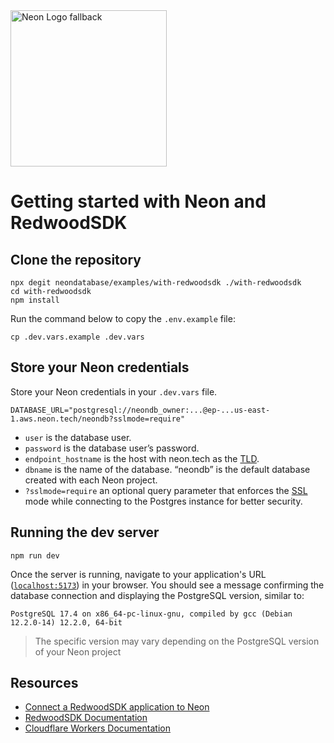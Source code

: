 <picture>
  <source media="(prefers-color-scheme: dark)" srcset="https://neon.com/brand/neon-logo-dark-color.svg">
  <source media="(prefers-color-scheme: light)" srcset="https://neon.com/brand/neon-logo-light-color.svg">
  <img width="250px" alt="Neon Logo fallback" src="https://neon.com/brand/neon-logo-dark-color.svg">
</picture>

# Getting started with Neon and RedwoodSDK

## Clone the repository

```shell
npx degit neondatabase/examples/with-redwoodsdk ./with-redwoodsdk
cd with-redwoodsdk
npm install
```

Run the command below to copy the `.env.example` file:

```
cp .dev.vars.example .dev.vars
```

## Store your Neon credentials

Store your Neon credentials in your `.dev.vars` file.

```
DATABASE_URL="postgresql://neondb_owner:...@ep-...us-east-1.aws.neon.tech/neondb?sslmode=require"
```

- `user` is the database user.
- `password` is the database user’s password.
- `endpoint_hostname` is the host with neon.tech as the [TLD](https://www.cloudflare.com/en-gb/learning/dns/top-level-domain/).
- `dbname` is the name of the database. “neondb” is the default database created with each Neon project.
- `?sslmode=require` an optional query parameter that enforces the [SSL](https://www.cloudflare.com/en-gb/learning/ssl/what-is-ssl/) mode while connecting to the Postgres instance for better security.


## Running the dev server

```shell
npm run dev
```

Once the server is running, navigate to your application's URL ([`localhost:5173`](http://localhost:5173/)) in your browser. You should see a message confirming the database connection and displaying the PostgreSQL version, similar to:


```text
PostgreSQL 17.4 on x86_64-pc-linux-gnu, compiled by gcc (Debian 12.2.0-14) 12.2.0, 64-bit
```
> The specific version may vary depending on the PostgreSQL version of your Neon project

## Resources

- [Connect a RedwoodSDK application to Neon](https://neon.tech/docs/guides/redwoodsdk)
- [RedwoodSDK Documentation](https://docs.rwsdk.com/)
- [Cloudflare Workers Documentation](https://developers.cloudflare.com/workers)
